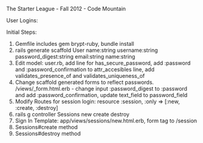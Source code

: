 The Starter League - Fall 2012 - Code Mountain

User Logins:

Initial Steps:

1. Gemfile includes gem brypt-ruby, bundle install
2. rails generate scaffold User name:string username:string password_digest:string email:string name:string
3. Edit model: user.rb, add line for has_secure_password, add :password and :password_confirmation to attr_accesibles line, add validates_presence_of and validates_uniqueness_of
4. Change scaffold generated forms to reflect passwords. /views/_form.html.erb - change input :password_digest to :password and add :password_confirmation, update text_field to password_field
5. Modify Routes for session login: resource :session, :only => [:new, :create, :destroy]
6. rails g controller Sessions new create destroy
7. Sign In Template: app/views/sessions/new.html.erb, form tag to /session
8. Sessions#create method
9. Sessions#destroy method

